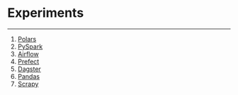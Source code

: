 # Experiments
---
1. [Polars](https://docs.pola.rs/user-guide/)
2. [PySpark]()
3. [Airflow]()
4. [Prefect]()
5. [Dagster]()
6. [Pandas]()
7. [Scrapy]()
